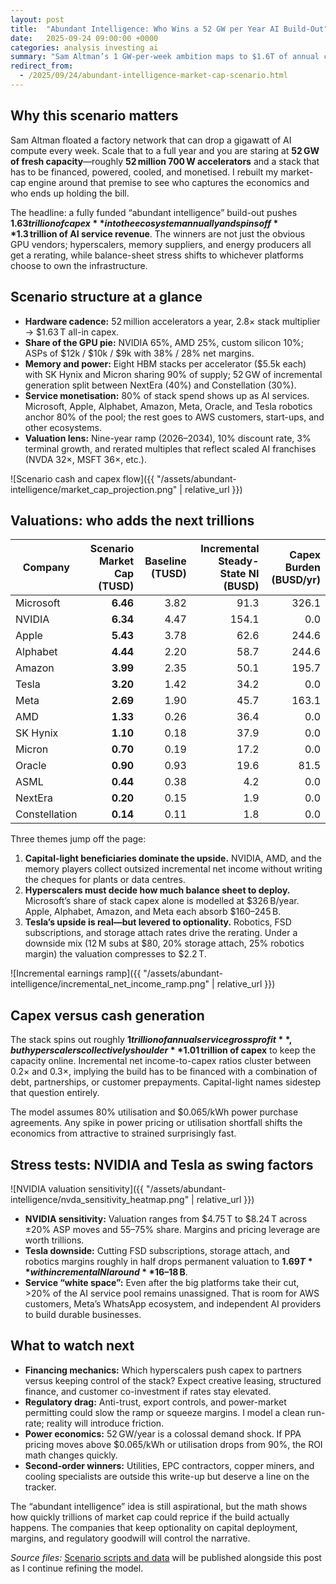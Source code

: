 ```yaml
---
layout: post
title:  "Abundant Intelligence: Who Wins a 52 GW per Year AI Build-Out"
date:   2025-09-24 09:00:00 +0000
categories: analysis investing ai
summary: "Sam Altman’s 1 GW-per-week ambition maps to $1.6T of annual capex. Here’s how that spend flows through GPUs, cloud platforms, memory, power, and Tesla in an aggressively scaled scenario."
redirect_from:
  - /2025/09/24/abundant-intelligence-market-cap-scenario.html
---
```


## Why this scenario matters

Sam Altman floated a factory network that can drop a gigawatt of AI compute every week. Scale that to a full year and you are staring at **52 GW of fresh capacity**—roughly **52 million 700 W accelerators** and a stack that has to be financed, powered, cooled, and monetised. I rebuilt my market-cap engine around that premise to see who captures the economics and who ends up holding the bill.

The headline: a fully funded “abundant intelligence” build-out pushes **$1.63 trillion of capex** into the ecosystem annually and spins off **$1.3 trillion of AI service revenue**. The winners are not just the obvious GPU vendors; hyperscalers, memory suppliers, and energy producers all get a rerating, while balance-sheet stress shifts to whichever platforms choose to own the infrastructure.

## Scenario structure at a glance

- **Hardware cadence:** 52 million accelerators a year, 2.8× stack multiplier → $1.63 T all-in capex.
- **Share of the GPU pie:** NVIDIA 65%, AMD 25%, custom silicon 10%; ASPs of $12k / $10k / $9k with 38% / 28% net margins.
- **Memory and power:** Eight HBM stacks per accelerator ($5.5k each) with SK Hynix and Micron sharing 90% of supply; 52 GW of incremental generation split between NextEra (40%) and Constellation (30%).
- **Service monetisation:** 80% of stack spend shows up as AI services. Microsoft, Apple, Alphabet, Amazon, Meta, Oracle, and Tesla robotics anchor 80% of the pool; the rest goes to AWS customers, start-ups, and other ecosystems.
- **Valuation lens:** Nine-year ramp (2026–2034), 10% discount rate, 3% terminal growth, and rerated multiples that reflect scaled AI franchises (NVDA 32×, MSFT 36×, etc.).

![Scenario cash and capex flow]({{ "/assets/abundant-intelligence/market_cap_projection.png" | relative_url }})

## Valuations: who adds the next trillions

| Company | Scenario Market Cap (TUSD) | Baseline (TUSD) | Incremental Steady-State NI (BUSD) | Capex Burden (BUSD/yr) |
| --- | ---: | ---: | ---: | ---: |
| Microsoft | **6.46** | 3.82 | 91.3 | 326.1 |
| NVIDIA | **6.34** | 4.47 | 154.1 | 0.0 |
| Apple | **5.43** | 3.78 | 62.6 | 244.6 |
| Alphabet | **4.44** | 2.20 | 58.7 | 244.6 |
| Amazon | **3.99** | 2.35 | 50.1 | 195.7 |
| Tesla | **3.20** | 1.42 | 34.2 | 0.0 |
| Meta | **2.69** | 1.90 | 45.7 | 163.1 |
| AMD | **1.33** | 0.26 | 36.4 | 0.0 |
| SK Hynix | **1.10** | 0.18 | 37.9 | 0.0 |
| Micron | **0.70** | 0.19 | 17.2 | 0.0 |
| Oracle | **0.90** | 0.93 | 19.6 | 81.5 |
| ASML | **0.44** | 0.38 | 4.2 | 0.0 |
| NextEra | **0.20** | 0.15 | 1.9 | 0.0 |
| Constellation | **0.14** | 0.11 | 1.8 | 0.0 |

Three themes jump off the page:

1. **Capital-light beneficiaries dominate the upside.** NVIDIA, AMD, and the memory players collect outsized incremental net income without writing the cheques for plants or data centres.
2. **Hyperscalers must decide how much balance sheet to deploy.** Microsoft’s share of stack capex alone is modelled at $326 B/year. Apple, Alphabet, Amazon, and Meta each absorb $160–245 B.
3. **Tesla’s upside is real—but levered to optionality.** Robotics, FSD subscriptions, and storage attach rates drive the rerating. Under a downside mix (12 M subs at $80, 20% storage attach, 25% robotics margin) the valuation compresses to $2.2 T.

![Incremental earnings ramp]({{ "/assets/abundant-intelligence/incremental_net_income_ramp.png" | relative_url }})

## Capex versus cash generation

The stack spins out roughly **$1 trillion of annual service gross profit**, but hyperscalers collectively shoulder **$1.01 trillion of capex** to keep the capacity online. Incremental net income-to-capex ratios cluster between 0.2× and 0.3×, implying the build has to be financed with a combination of debt, partnerships, or customer prepayments. Capital-light names sidestep that question entirely.

The model assumes 80% utilisation and $0.065/kWh power purchase agreements. Any spike in power pricing or utilisation shortfall shifts the economics from attractive to strained surprisingly fast.

## Stress tests: NVIDIA and Tesla as swing factors

![NVIDIA valuation sensitivity]({{ "/assets/abundant-intelligence/nvda_sensitivity_heatmap.png" | relative_url }})

- **NVIDIA sensitivity:** Valuation ranges from $4.75 T to $8.24 T across ±20% ASP moves and 55–75% share. Margins and pricing leverage are worth trillions.
- **Tesla downside:** Cutting FSD subscriptions, storage attach, and robotics margins roughly in half drops permanent valuation to **$1.69 T** with incremental NI around **$16–18 B**.
- **Service “white space”:** Even after the big platforms take their cut, >20% of the AI service pool remains unassigned. That is room for AWS customers, Meta’s WhatsApp ecosystem, and independent AI providers to build durable businesses.

## What to watch next

- **Financing mechanics:** Which hyperscalers push capex to partners versus keeping control of the stack? Expect creative leasing, structured finance, and customer co-investment if rates stay elevated.
- **Regulatory drag:** Anti-trust, export controls, and power-market permitting could slow the ramp or squeeze margins. I model a clean run-rate; reality will introduce friction.
- **Power economics:** 52 GW/year is a colossal demand shock. If PPA pricing moves above $0.065/kWh or utilisation drops from 90%, the ROI math changes quickly.
- **Second-order winners:** Utilities, EPC contractors, copper miners, and cooling specialists are outside this write-up but deserve a line on the tracker.

The “abundant intelligence” idea is still aspirational, but the math shows how quickly trillions of market cap could reprice if the build actually happens. The companies that keep optionality on capital deployment, margins, and regulatory goodwill will control the narrative.

*Source files:* [Scenario scripts and data](https://github.com/simongu20070911/simongu20070911.github.io/tree/master/assets/abundant-intelligence) will be published alongside this post as I continue refining the model.
